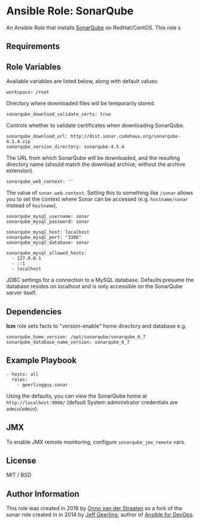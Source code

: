 # Ansible Role: SonarQube

An Ansible Role that installs [SonarQube](http://www.sonarqube.org/) on RedHat/CentOS. This role s

## Requirements



## Role Variables

Available variables are listed below, along with default values:

    workspace: /root

Directory where downloaded files will be temporarily stored.

    sonarqube_download_validate_certs: true

Controls whether to validate certificates when downloading SonarQube.

    sonarqube_download_url: http://dist.sonar.codehaus.org/sonarqube-4.5.4.zip
    sonarqube_version_directory: sonarqube-4.5.4

The URL from which SonarQube will be downloaded, and the resulting directory name (should match the download archive, without the archive extension).

    sonarqube_web_context: ''

The value of `sonar.web.context`. Setting this to something like `/sonar` allows you to set the context where Sonar can be accessed (e.g. `hostname/sonar` instead of `hostname`).

    sonarqube_mysql_username: sonar
    sonarqube_mysql_password: sonar
    
    sonarqube_mysql_host: localhost
    sonarqube_mysql_port: "3306"
    sonarqube_mysql_database: sonar
    
    sonarqube_mysql_allowed_hosts:
      - 127.0.0.1
      - ::1
      - localhost

JDBC settings for a connection to a MySQL database. Defaults presume the database resides on localhost and is only accessible on the SonarQube server itself.

## Dependencies

__lcm__ role sets facts to "version-enable" home directory and database e.g. 

    sonarqube_home_version: /opt/sonarqube/sonarqube_6_7
    sonarqube_database_name_version: sonarqube_6_7

## Example Playbook

    - hosts: all
      roles:
        - geerlingguy.sonar

Using the defaults, you can view the SonarQube home at `http://localhost:9000/` (default System administrator credentials are `admin`/`admin`).

## JMX

To enable JMX remote monitoring, configure `sonarqube_jmx_remote` vars.

## License

MIT / BSD

## Author Information

This role was created in 2019 by [Onno van der Straaten](https://www.onknows.com/) as a fork of the sonar role created in in 2014 by [Jeff Geerling](https://www.jeffgeerling.com/), author of [Ansible for DevOps](https://www.ansiblefordevops.com/).  
